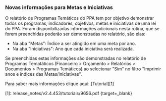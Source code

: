 ### **Novas informações para Metas e Iniciativas**

O relatório de Programas Temáticos do PPA tem por objetivo demonstrar todos os programas, indicadores, objetivos, metas e iniciativas de uma lei do PPA. Foram disponibilizadas informações adicionais nesta rotina, que se forem preenchidas poderão ser demonstradas no relatório, são elas:

 - Na aba "Metas": Índice a ser atingido em uma meta por ano.
 - Na aba "Iniciativas": Ano que cada iniciativa será realizada.

Se preenchidas estas informações são demonstradas no relatório de Programas Tematáticos (Financeiro > Orçamento > Relatórios > Documentos > Programas Temáticos) ao selecionar "Sim" no filtro "Imprimir anos e índices das Metas/Iniciativas".
 
 

Para saber mais informações clique aqui: [Tutorial][1]

[1]: release_notes/v2.4.453/tutoriais/9656.pdf {target=_blank}
